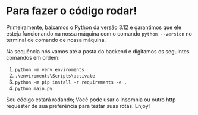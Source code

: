 # Para fazer o código rodar!


Primeiramente, baixamos o Python da versão 3.12 e garantimos que ele esteja funcionando na nossa máquina com o comando `python --version` no terminal de comando de nossa máquina.

Na sequência nós vamos até a pasta do backend e digitamos os seguintes comandos em ordem:

1. `python -m venv enviroments`
2. `.\enviroments\Scripts\activate`
3. `python -m pip install -r requirements -e .`
4. `python main.py`

Seu código estará rodando;
Você pode usar o Insomnia ou outro http requester de sua preferência para testar suas rotas. Enjoy!
